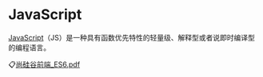# JavaScript

[JavaScript](https://developer.mozilla.org/zh-CN/docs/Web/JavaScript)（JS）是一种具有函数优先特性的轻量级、解释型或者说即时编译型的编程语言。

:clipboard:[尚硅谷前端_ES6.pdf](file/尚硅谷前端_ES6.pdf)
